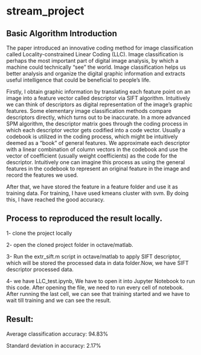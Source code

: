 # stream_project

## Basic Algorithm Introduction

The paper introduced an innovative coding method for image classification called Locality-constrained Linear Coding (LLC). Image classification is perhaps the most important part of digital image analysis, by which a machine could technically “see” the world. Image classification helps us better analysis and organize the digital graphic information and extracts useful intelligence that could be beneficial to people’s life.

Firstly, I obtain graphic information by translating each feature point on an image into a feature vector called descriptor via SIFT algorithm. Intuitively we can think of descriptors as digital representation of the image’s graphic features. Some elementary image classification methods compare descriptors directly, which turns out to be inaccurate. In a more advanced SPM algorithm, the descriptor matrix goes through the coding process in which each descriptor vector gets codified into a code vector. Usually a codebook is utilized in the coding process, which might be intuitively deemed as a “book” of general features. We approximate each descriptor with a linear combination of column vectors in the codebook and use the vector of coefficient (usually weight coefficients) as the code for the descriptor. Intuitively one can imagine this process as using the general features in the codebook to represent an original feature in the image and record the features we used.

After that, we have stored the feature in a feature folder and use it as training data. For training, I have used kmeans cluster with svm. By doing this, I have reached the good accuracy. 

## Process to reproduced the result locally.
1- clone the project locally

2- open the cloned project folder in octave/matlab.

3- Run the extr_sift.m script in octave/matlab to apply SIFT descriptor, which will be stored the processed data in data folder.Now, we have SIFT descriptor processed data.
  
4- we have LLC_test.ipynb, We have to open it into Jupyter Notebook to run this code.
   After opening the file, we need to run every cell of notebook. After running the last cell, we can see that training      started and we have to wait till training and we can see the result.
  
  
  ## Result:

Average classification accuracy:  94.83%

Standard deviation in accuracy:  2.17%
